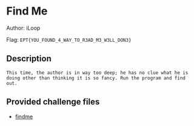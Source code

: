 # Find Me
Author: iLoop

Flag: `EPT{YOU_FOUND_4_WAY_TO_R3AD_M3_W3LL_DON3}`
## Description
```
This time, the author is in way too deep; he has no clue what he is doing other than thinking it is so fancy. Run the program and find out.
```

## Provided challenge files
* [findme](findme)
